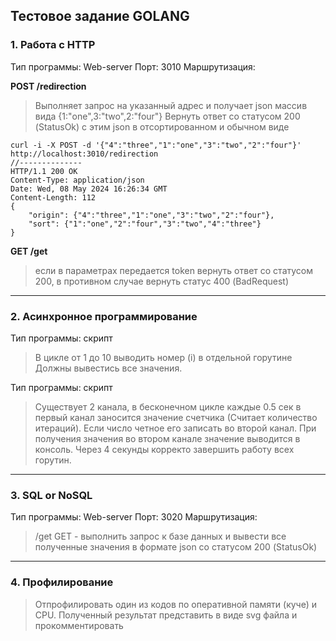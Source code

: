 ## Тестовое задание GOLANG

### 1. Работа с HTTP
Тип программы: Web-server
Порт: 3010
Маршрутизация:

**POST /redirection**  
> Выполняет запрос на указанный адрес и получает json массив вида {1:"one",3:"two",2:"four"}
> Вернуть ответ со статусом 200 (StatusOk) c этим json в отсортированном и обычном виде
```
curl -i -X POST -d '{"4":"three","1":"one","3":"two","2":"four"}' http://localhost:3010/redirection
//--------------
HTTP/1.1 200 OK
Content-Type: application/json
Date: Wed, 08 May 2024 16:26:34 GMT
Content-Length: 112
{ 
    "origin": {"4":"three","1":"one","3":"two","2":"four"}, 
    "sort": {"1":"one","2":"four","3":"two","4":"three"} 
}
```

**GET /get**  
> если в параметрах передается token вернуть ответ со статусом 200, в противном случае вернуть статус 400 (BadRequest)

---
### 2. Асинхронное программирование
Тип программы: скрипт

> В цикле от 1 до 10 выводить номер (i) в отдельной горутине
> Должны вывестись все значения.

Тип программы: скрипт

> Существует 2 канала, в бесконечном цикле каждые 0.5 сек в первый канал заносится значение счетчика (Считает количество итераций). Если число четное его записать во второй канал.
> При получения значения во втором канале значение выводится в консоль.
> Через 4 секунды корректо завершить работу всех горутин.


---
### 3. SQL or NoSQL
Тип программы: Web-server
Порт: 3020
Маршрутизация:

> /get GET - выполнить запрос к базе данных и вывести все полученные значения в формате json cо статусом 200 (StatusOk)

---
### 4. Профилирование

> Отпрофилировать один из кодов по оперативной памяти (куче) и CPU. Полученный результат представить в виде svg файла и прокомментировать